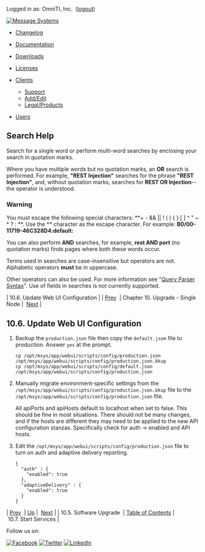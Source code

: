 Logged in as: OmniTI, Inc.  ([logout](https://support.messagesystems.com/logout.php))

[![Message Systems](https://support.messagesystems.com/images/ms-white205.png)](https://support.messagesystems.com/start.php) 

*   [Changelog](https://support.messagesystems.com/start.php?show=changelog)
*   [Documentation](https://support.messagesystems.com/docs/)
*   [Downloads](https://support.messagesystems.com/start.php)

*   [Licenses](https://support.messagesystems.com/license_summary.php)
*   <a href="">Clients</a>
    *   [Support](https://support.messagesystems.com/cs.php)
    *   [Add/Edit](https://support.messagesystems.com/edit_client.php)
    *   [Legal/Products](https://support.messagesystems.com/edit_products.php)
*   [Users](https://support.messagesystems.com/edit_customer.php)

## Search Help

Search for a single word or perform multi-word searches by enclosing your search in quotation marks.

Where you have multiple words but no quotation marks, an **OR** search is performed. For example, **"REST Injection"** searches for the phrase **"REST Injection"**, and, without quotation marks, searches for **REST OR Injection**--the operator is understood.

### Warning

You must escape the following special characters: **+ - && || ! ( ) { } [ ] ^ " ~ * ? : \**. Use the **\** character as the escape character. For example: **B0/00-11719-46C328D4\:default\:**

You can also perform **AND** searches, for example, **rest AND port** (no quotation marks) finds pages where both these words occur.

Terms used in searches are case-insensitive but operators are not. Alphabetic operators **must** be in uppercase.

Other operators can also be used. For more information see "[Query Parser Syntax](https://lucene.apache.org/core/old_versioned_docs/versions/3_0_0/queryparsersyntax.html)". Use of fields in searches is not currently supported.

| 10.6. Update Web UI Configuration |
| [Prev](upgrade.single_node.configuration.software_upgrade.php)  | Chapter 10. Upgrade - Single Node |  [Next](upgrade.single_node.configuration.start_services.php) |

## 10.6. Update Web UI Configuration

1.  Backup the `production.json` file then copy the `default.json` file to production. Answer `yes` at the prompt.

    ```
    cp /opt/msys/app/webui/scripts/config/production.json /opt/msys/app/webui/scripts/config/production.json.bkup
    cp /opt/msys/app/webui/scripts/config/default.json /opt/msys/app/webui/scripts/config/production.json
    ```

2.  Manually migrate environment-specific settings from the `/opt/msys/app/webui/scripts/config/production.json.bkup` file to the `/opt/msys/app/webui/scripts/config/production.json` file.

    All apiPorts and apiHosts default to localhost when set to false. This should be fine in most situations. There should not be many changes, and if the hosts are different they may need to be applied to the new API configuration stanzas. Specifically check for auth -> enabled and API hosts.

3.  Edit the `/opt/msys/app/webui/scripts/config/production.json` file to turn on auth and adaptive delivery reporting.

    ```
    {
      "auth" : {
        "enabled": true
      },
      "adaptiveDelivery" : {
        "enabled": true
      }
    }
    ```

| [Prev](upgrade.single_node.configuration.software_upgrade.php)  | [Up](upgrade.single_node.php) |  [Next](upgrade.single_node.configuration.start_services.php) |
| 10.5. Software Upgrade  | [Table of Contents](index.php) |  10.7. Start Services |

Follow us on:

[![Facebook](https://support.messagesystems.com/images/icon-facebook.png)](http://www.facebook.com/messagesystems) [![Twitter](https://support.messagesystems.com/images/icon-twitter.png)](http://twitter.com/#!/MessageSystems) [![LinkedIn](https://support.messagesystems.com/images/icon-linkedin.png)](http://www.linkedin.com/company/message-systems)